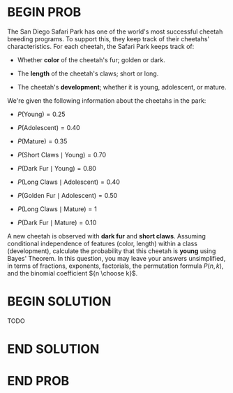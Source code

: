 # BEGIN PROB

The San Diego Safari Park has one of the world's most successful cheetah
breeding programs. To support this, they keep track of their cheetahs'
characteristics. For each cheetah, the Safari Park keeps track of:

-   Whether **color** of the cheetah's fur; golden or dark.

-   The **length** of the cheetah's claws; short or long.

-   The cheetah's **development**; whether it is young, adolescent, or
    mature.

We're given the following information about the cheetahs in the park:

-   $P(\text{Young}) = 0.25$

-   $P(\text{Adolescent}) = 0.40$

-   $P(\text{Mature}) = 0.35$

-   $P(\text{Short Claws} \mid \text{Young}) = 0.70$

-   $P(\text{Dark Fur} \mid \text{Young}) = 0.80$

-   $P(\text{Long Claws} \mid \text{Adolescent}) = 0.40$

-   $P(\text{Golden Fur} \mid \text{Adolescent}) = 0.50$

-   $P(\text{Long Claws} \mid \text{Mature}) = 1$

-   $P(\text{Dark Fur} \mid \text{Mature}) = 0.10$

A new cheetah is observed with **dark fur** and **short claws**.
Assuming conditional independence of features (color, length) within a
class (development), calculate the probability that this cheetah is
**young** using Bayes' Theorem. In this question, you may leave your
answers unsimplified, in terms of fractions, exponents, factorials, the
permutation formula $P(n, k)$, and the binomial coefficient
${n \choose k}$.

# BEGIN SOLUTION

TODO

# END SOLUTION

# END PROB